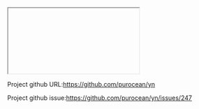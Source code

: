 <iframe src=javascript:alert(/xss/)></iframe>

Project github URL:https://github.com/purocean/yn

Project github issue:https://github.com/purocean/yn/issues/247
